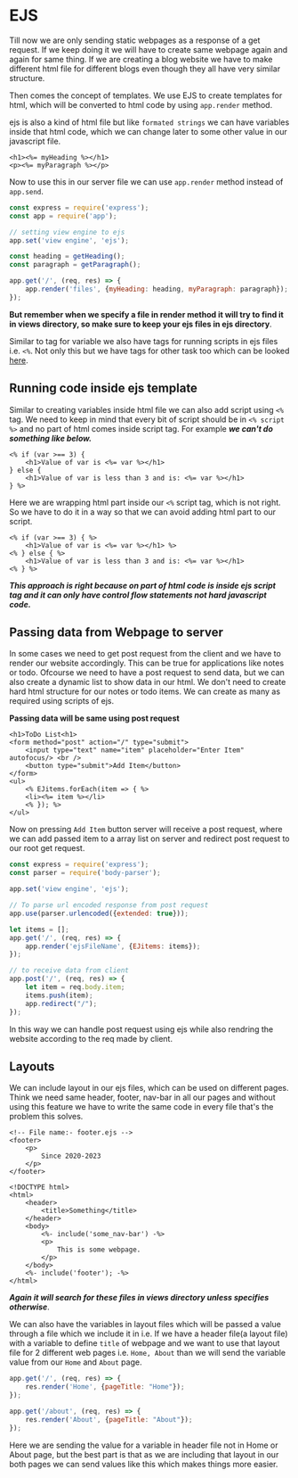 # EJS

Till now we are only sending static webpages as a response of a get request. If we keep doing it we will have to create same webpage again and again for same thing. If we are creating a blog website we have to make different html file for different blogs even though they all have very similar structure.

Then comes the concept of templates. We use EJS to create templates for html, which will be converted to html code by using `app.render` method.

ejs is also a kind of html file but like `formated strings` we can have variables inside that html code, which we can change later to some other value in our javascript file.

```ejs
<h1><%= myHeading %></h1>
<p><%= myParagraph %></p>
```

Now to use this in our server file we can use `app.render` method instead of `app.send`.

```javascript
const express = require('express');
const app = require('app');

// setting view engine to ejs
app.set('view engine', 'ejs');

const heading = getHeading();
const paragraph = getParagraph();

app.get('/', (req, res) => {
    app.render('files', {myHeading: heading, myParagraph: paragraph});
});
```

**But remember when we specify a file in render method it will try to find it in views directory, so make sure to keep your ejs files in ejs directory**.

Similar to tag for variable we also have tags for running scripts in ejs files i.e. `<%`. Not only this but we have tags for other task too which can be looked [here](https://ejs.co/#docs:~:text=the%20JS%20runtime.-,Tags,-%3C%25%20%27Scriptlet%27%20tag).



## Running code inside ejs template

Similar to creating variables inside html file we can also add script using `<%` tag. We need to keep in mind that every bit of script should be in `<% script %>` and no part of html comes inside script tag. For example ***we can't do something like below.***

```ejs
<% if (var >== 3) {
    <h1>Value of var is <%= var %></h1>
} else {
	<h1>Value of var is less than 3 and is: <%= var %></h1>
} %>
```

Here we are wrapping html part inside our `<%` script tag, which is not right. So we have to do it in a way so that we can avoid adding html part to our script.

```ejs
<% if (var >== 3) { %>
    <h1>Value of var is <%= var %></h1> %>
<% } else { %>
	<h1>Value of var is less than 3 and is: <%= var %></h1>
<% } %>
```

***This approach is right because on part of html code is inside ejs script tag and it can only have control flow statements not hard javascript code.***



## Passing data from Webpage to server

In some cases we need to get post request from the client and we have to render our website accordingly. This can be true for applications like notes or todo. Ofcourse we need to have a post request to send data, but we can also create a dynamic list to show data in our html. We don't need to create hard html structure for our notes or todo items. We can create as many as required using scripts of ejs.

**Passing data will be same using post request**

```ejs
<h1>ToDo List<h1>
<form method="post" action="/" type="submit">
    <input type="text" name="item" placeholder="Enter Item" autofocus/> <br />
    <button type="submit">Add Item</button>
</form>
<ul>
	<% EJitems.forEach(item => { %>
	<li><%= item %></li>
	<% }); %>
</ul>
```

Now on pressing `Add Item` button server will receive a post request, where we can add passed item to a array list on server and redirect post request to our root get request.

```javascript
const express = require('express');
const parser = require('body-parser');

app.set('view engine', 'ejs');

// To parse url encoded response from post request
app.use(parser.urlencoded({extended: true}));

let items = [];
app.get('/', (req, res) => {
    app.render('ejsFileName', {EJitems: items});
});

// to receive data from client
app.post('/', (req, res) => {
    let item = req.body.item;
    items.push(item);
    app.redirect("/");
});
```

In this way we can handle post request using ejs while also rendring the website according to the req made by client.



## Layouts

We can include layout in our ejs files, which can be used on different pages. Think we need same header, footer, nav-bar in all our pages and without using this feature we have to write the same code in every file that's the problem this solves.

```ejs
<!-- File name:- footer.ejs -->
<footer>
	<p>
        Since 2020-2023
    </p>
</footer>
```

```ejs
<!DOCTYPE html>
<html>
    <header>
        <title>Something</title>
    </header>
    <body>
        <%- include('some_nav-bar') -%>
        <p>
            This is some webpage.
        </p>
    </body>
    <%- include('footer'); -%>
</html>
```

***Again it will search for these files in views directory unless specifies otherwise***.

We can also have the variables in layout files which will be passed a value through a file which we include it in i.e. If we have a header file(a layout file) with a variable to define `title` of webpage and we want to use that layout file for 2 different web pages i.e. `Home, About` than we will send the variable value from our `Home` and `About` page.

```javascript
app.get('/', (req, res) => {
    res.render('Home', {pageTitle: "Home"});
});

app.get('/about', (req, res) => {
    res.render('About', {pageTitle: "About"});
});
```

Here we are sending the value for a variable in header file not in Home or About page, but the best part is that as we are including that layout in our both pages we can send values like this which makes things more easier.
